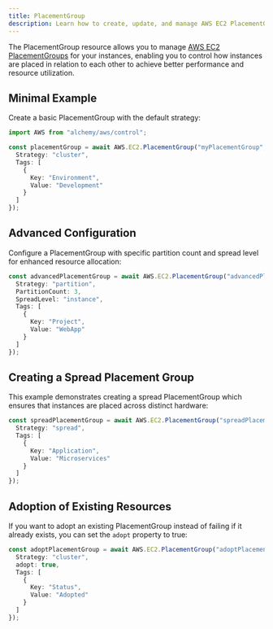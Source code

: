 ```yaml
---
title: PlacementGroup
description: Learn how to create, update, and manage AWS EC2 PlacementGroups using Alchemy Cloud Control.
---
```


The PlacementGroup resource allows you to manage [AWS EC2 PlacementGroups](https://docs.aws.amazon.com/ec2/latest/userguide/) for your instances, enabling you to control how instances are placed in relation to each other to achieve better performance and resource utilization.

## Minimal Example

Create a basic PlacementGroup with the default strategy:

```ts
import AWS from "alchemy/aws/control";

const placementGroup = await AWS.EC2.PlacementGroup("myPlacementGroup", {
  Strategy: "cluster",
  Tags: [
    {
      Key: "Environment",
      Value: "Development"
    }
  ]
});
```

## Advanced Configuration

Configure a PlacementGroup with specific partition count and spread level for enhanced resource allocation:

```ts
const advancedPlacementGroup = await AWS.EC2.PlacementGroup("advancedPlacementGroup", {
  Strategy: "partition",
  PartitionCount: 3,
  SpreadLevel: "instance",
  Tags: [
    {
      Key: "Project",
      Value: "WebApp"
    }
  ]
});
```

## Creating a Spread Placement Group

This example demonstrates creating a spread PlacementGroup which ensures that instances are placed across distinct hardware:

```ts
const spreadPlacementGroup = await AWS.EC2.PlacementGroup("spreadPlacementGroup", {
  Strategy: "spread",
  Tags: [
    {
      Key: "Application",
      Value: "Microservices"
    }
  ]
});
```

## Adoption of Existing Resources

If you want to adopt an existing PlacementGroup instead of failing if it already exists, you can set the `adopt` property to true:

```ts
const adoptPlacementGroup = await AWS.EC2.PlacementGroup("adoptPlacementGroup", {
  Strategy: "cluster",
  adopt: true,
  Tags: [
    {
      Key: "Status",
      Value: "Adopted"
    }
  ]
});
```